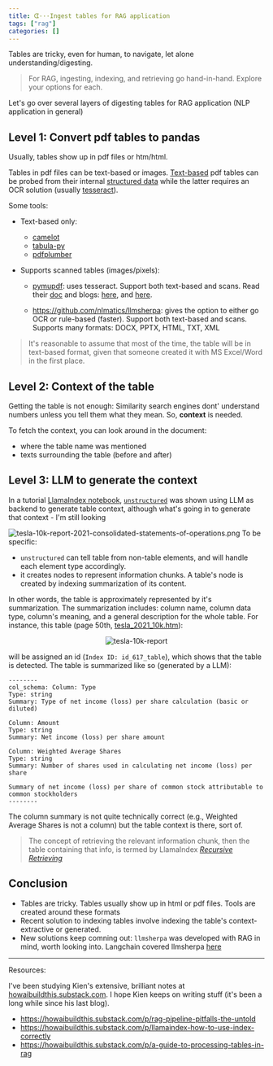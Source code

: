 ```yaml
---
title: ᗧ···Ingest tables for RAG application
tags: ["rag"]
categories: []
---
```


Tables are tricky, even for human, to navigate, let alone understanding/digesting.

>For RAG, ingesting, indexing, and retrieving go hand-in-hand. Explore your options for each.

Let's go over several layers of digesting tables for RAG application (NLP application in general)

## Level 1: Convert pdf tables to pandas 

Usually, tables show up in pdf files or htm/html.

Tables in pdf files can be text-based or images. [Text-based](https://nlsblog.org/2020/06/12/three-types-of-pdfs/) pdf tables can be probed from their internal [structured data](https://reverseengineering.stackexchange.com/questions/14698/can-i-reverse-engineer-a-pdf-file-to-identify-the-creators-name) while the latter requires an OCR solution (usually [tesseract](https://github.com/tesseract-ocr/tesseract)).

Some tools: 
- Text-based only:
    - [camelot](https://camelot-py.readthedocs.io/en/master/)
    - [tabula-py](https://github.com/chezou/tabula-py)
    - [pdfplumber](https://github.com/jsvine/pdfplumber/discussions/908)

- Supports scanned tables (images/pixels):
    - [pymupdf](https://medium.com/@pymupdf/yes-pymupdf-can-be-used-to-extract-tables-from-scanned-images-731c7557b59e ): uses tesseract. Support both text-based and scans. Read their [doc](https://pymupdf.readthedocs.io/en/latest/recipes-text.html#how-to-extract-table-content-from-documents) and blogs: [here](https://medium.com/@pymupdfhttps://pymupdf.readthedocs.io/en/latest/recipes-text.html#how-to-extract-table-content-from-documents/solving-common-issues-with-table-detection-and-extraction-4df5de2b8d88), and [here](https://medium.com/@pymupdf/table-recognition-and-extraction-with-pymupdf-54e54b40b760). 

    - https://github.com/nlmatics/llmsherpa: gives the option to either go OCR or rule-based (faster). Support both text-based and scans. Supports many formats: DOCX, PPTX, HTML, TXT, XML 

>It's reasonable to assume that most of the time, the table will be in text-based format, given that someone created it with MS Excel/Word in the first place.

## Level 2: Context of the table

Getting the table is not enough: Similarity search engines dont' understand numbers unless you tell them what they mean. So, **context** is needed.

To fetch the context, you can look around in the document:
- where the table name was mentioned
- texts surrounding the table (before and after)

## Level 3: LLM to generate the context

In a tutorial [LlamaIndex notebook](https://docs.llamaindex.ai/en/stable/examples/query_engine/sec_tables/tesla_10q_table/), [`unstructured`](https://github.com/Unstructured-IO/unstructured) was shown using LLM as backend to generate table context, although what's going in to generate that context - I'm still looking

![tesla-10k-report-2021-consolidated-statements-of-operations.png](/home/tung/websites/my_note/content/attachments/tesla-10k-report-2021-consolidated-statements-of-operations.png)
To be specific: 
- `unstructured` can tell table from non-table elements, and will handle each element type accordingly.
- it creates nodes to represent information chunks. A table's node is created by indexing summarization of its content.

In other words, the table is approximately represented by it's summarization. The summarization includes: column name, column data type, column's meaning, and a general description for the whole table. For instance, this table (page 50th, [tesla_2021_10k.htm](https://www.dropbox.com/scl/fi/mlaymdy1ni1ovyeykhhuk/tesla_2021_10k.htm?rlkey=qf9k4zn0ejrbm716j0gg7r802&dl=1)):

<p align="center">
  <img src="attachments/tesla-10k-report-2021-consolidated-statements-of-operations.png" alt="tesla-10k-report"/>
</p>

will be assigned an id (`Index ID: id_617_table`), which shows that the table is detected. The table is summarized like so (generated by a LLM):

```
--------
col_schema: Column: Type
Type: string
Summary: Type of net income (loss) per share calculation (basic or diluted)

Column: Amount
Type: string
Summary: Net income (loss) per share amount

Column: Weighted Average Shares
Type: string
Summary: Number of shares used in calculating net income (loss) per share

Summary of net income (loss) per share of common stock attributable to common stockholders
--------
```

The column summary is not quite technically correct (e.g., Weighted Average Shares is not a column) but the table context is there, sort of.

> The concept of retrieving the relevant information chunk, then the table containing that info, is termed by LlamaIndex [*Recursive Retrieving*](https://docs.llamaindex.ai/en/stable/examples/query_engine/pdf_tables/recursive_retriever/)

## Conclusion

- Tables are tricky. Tables usually show up in html or pdf files. Tools are created around these formats
- Recent solution to indexing tables involve indexing the table's context-extractive or generated.
- New solutions keep comning out: `llmsherpa` was developed with RAG in mind, worth looking into. Langchain covered llmsherpa [here](https://python.langchain.com/docs/integrations/document_loaders/llmsherpa/)

---
Resources:

I've been studying Kien's extensive, brilliant notes at [howaibuildthis.substack.com](howaibuildthis.substack.com). I hope Kien keeps on writing stuff (it's been a long while since his last blog).

- https://howaibuildthis.substack.com/p/rag-pipeline-pitfalls-the-untold
- https://howaibuildthis.substack.com/p/llamaindex-how-to-use-index-correctly
- https://howaibuildthis.substack.com/p/a-guide-to-processing-tables-in-rag
